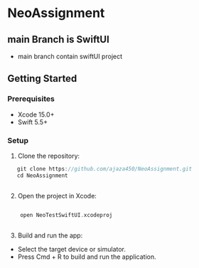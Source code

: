 # NeoAssignment

## main Branch is SwiftUI
- main branch contain swiftUI project


## Getting Started

### Prerequisites
- Xcode 15.0+
- Swift 5.5+

### Setup
1. Clone the repository:
```swift
   git clone https://github.com/ajaza450/NeoAssignment.git
   cd NeoAssignment
   
```

2. Open the project in Xcode:
```swift
    
    open NeoTestSwiftUI.xcodeproj
   
```



3. Build and run the app:

- Select the target device or simulator.
- Press Cmd + R to build and run the application.
